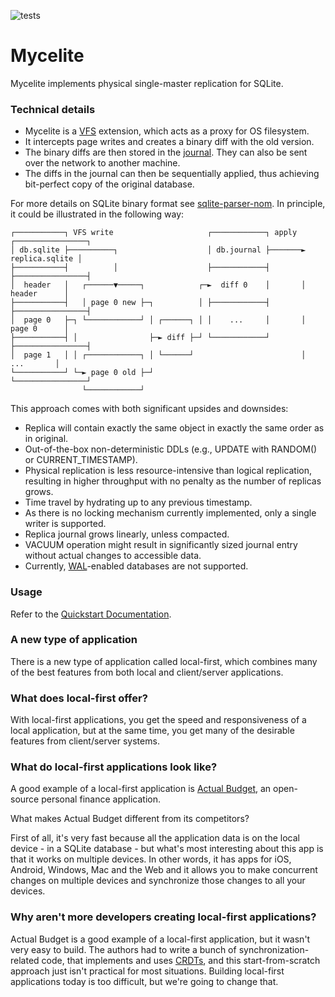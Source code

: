 ![tests](https://github.com/mycelial/mycelite/actions/workflows/tests.yml/badge.svg)

# Mycelite

Mycelite implements physical single-master replication for SQLite. 

### Technical details

- Mycelite is a [VFS](https://www.sqlite.org/vfs.html) extension, which acts 
as a proxy for OS filesystem. 
- It intercepts page writes and creates a binary diff with the old version. 
- The binary diffs are then stored in the [journal](./journal/README.md). They can also be sent
over the network to another machine.
- The diffs in the journal can then be sequentially applied, thus achieving 
bit-perfect copy of the original database.

For more details on SQLite binary format see [sqlite-parser-nom](https://github.com/mycelial/sqlite-parser-nom).
In principle, it could be illustrated in the following way:

```
┌───────────┐ VFS write                     ┌────────────┐ apply ┌────────────────┐
│ db.sqlite ├──────────┐                    │ db.journal ├───────► replica.sqlite │
├───────────┤          │                    ├────────────┤       ├────────────────┤
│  header   │   ┌──────▼─────┐            ┌─►  diff 0    │       │    header      │
├───────────┤   │ page 0 new ├─┐          │ ├────────────┤       ├────────────────┤
│  page 0   ├─┐ └────────────┘ │ ┌──────┐ │ │    ...     │       │    page 0      │
├───────────┤ │                ├─► diff ├─┘ └────────────┘       ├────────────────┤
│  page 1   │ │ ┌────────────┐ │ └──────┘                        │      ...       │
└───────────┘ └─► page 0 old ├─┘                                 └────────────────┘
                └────────────┘
```

This approach comes with both significant upsides and downsides:
- Replica will contain exactly the same object in exactly the same order as in original.
- Out-of-the-box non-deterministic DDLs (e.g., UPDATE with RANDOM() or CURRENT_TIMESTAMP).
- Physical replication is less resource-intensive than logical replication, resulting in
higher throughput with no penalty as the number of replicas grows.
- Time travel by hydrating up to any previous timestamp.
- As there is no locking mechanism currently implemented, only a single writer is supported.
- Replica journal grows linearly, unless compacted.
- VACUUM operation might result in significantly sized journal entry without 
actual changes to accessible data.
- Currently, [WAL](https://www.sqlite.org/wal.html)-enabled databases are not supported.

### Usage
Refer to the [Quickstart Documentation](https://mycelial.com/docs/get-started/quick-start).

### A new type of application

There is a new type of application called local-first, which combines many of
the best features from both local and client/server applications.

### What does local-first offer?

With local-first applications, you get the speed and responsiveness of a local
application, but at the same time, you get many of the desirable features from
client/server systems.

### What do local-first applications look like?

A good example of a local-first application is [Actual
Budget](https://github.com/actualbudget/actual), an open-source personal finance
application.

What makes Actual Budget different from its competitors?

First of all, it's very fast because all the application data is on the local
device - in a SQLite database - but what's most interesting about this app is
that it works on multiple devices. In other words, it has apps for iOS, Android,
Windows, Mac and the Web and it allows you to make concurrent changes on
multiple devices and synchronize those changes to all your devices.

### Why aren't more developers creating local-first applications?

Actual Budget is a good example of a local-first application, but it wasn't very
easy to build. The authors had to write a bunch of synchronization-related code,
that implements and uses
[CRDTs](https://en.wikipedia.org/wiki/Conflict-free_replicated_data_type), and
this start-from-scratch approach just isn't practical for most situations.
Building local-first applications today is too difficult, but we're going to
change that.
